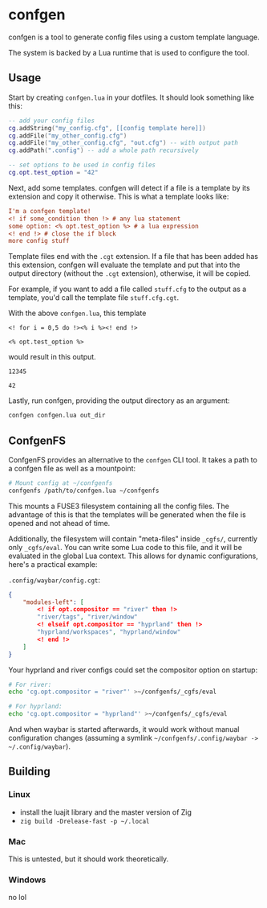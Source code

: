 # confgen

confgen is a tool to generate config files using a custom template language.

The system is backed by a Lua runtime that is used to configure the tool.

## Usage

Start by creating `confgen.lua` in your dotfiles. It should look something like this:

```lua
-- add your config files
cg.addString("my_config.cfg", [[config template here]])
cg.addFile("my_other_config.cfg")
cg.addFile("my_other_config.cfg", "out.cfg") -- with output path
cg.addPath(".config") -- add a whole path recursively

-- set options to be used in config files
cg.opt.test_option = "42"
```

Next, add some templates. confgen will detect if a file is a template by its extension and copy it otherwise.
This is what a template looks like:

```cfg
I'm a confgen template!
<! if some_condition then !> # any lua statement
some option: <% opt.test_option %> # a lua expression
<! end !> # close the if block
more config stuff
```

Template files end with the `.cgt` extension. If a file that has been added has this extension, confgen will evaluate the template and put that into the output directory (without the `.cgt` extension), otherwise, it will be copied.

For example, if you want to add a file called `stuff.cfg` to the output as a template, you'd call the template file `stuff.cfg.cgt`.

With the above `confgen.lua`, this template

```
<! for i = 0,5 do !><% i %><! end !>

<% opt.test_option %>
```

would result in this output.

```
12345

42
```

Lastly, run confgen, providing the output directory as an argument:

```bash
confgen confgen.lua out_dir
```

## ConfgenFS

ConfgenFS provides an alternative to the `confgen` CLI tool. It takes a path to a confgen file
as well as a mountpoint:
```bash
# Mount config at ~/confgenfs
confgenfs /path/to/confgen.lua ~/confgenfs
```

This mounts a FUSE3 filesystem containing all the config files. The advantage of this is that
the templates will be generated when the file is opened and not ahead of time.

Additionally, the filesystem will contain "meta-files" inside `_cgfs/`, currently only `_cgfs/eval`.
You can write some Lua code to this file, and it will be evaluated in the global Lua context.
This allows for dynamic configurations, here's a practical example:

`.config/waybar/config.cgt`:
```json
{
    "modules-left": [
        <! if opt.compositor == "river" then !>
        "river/tags", "river/window"
        <! elseif opt.compositor == "hyprland" then !>
        "hyprland/workspaces", "hyprland/window"
        <! end !>
    ]
}
```

Your hyprland and river configs could set the compositor option on startup:
```bash
# For river:
echo 'cg.opt.compositor = "river"' >~/confgenfs/_cgfs/eval

# For hyprland:
echo 'cg.opt.compositor = "hyprland"' >~/confgenfs/_cgfs/eval
```

And when waybar is started afterwards, it would work without manual configuration changes (assuming a symlink `~/confgenfs/.config/waybar -> ~/.config/waybar`).

## Building

### Linux

- install the luajit library and the master version of Zig
- `zig build -Drelease-fast -p ~/.local`

### Mac

This is untested, but it should work theoretically.

### Windows

no lol

